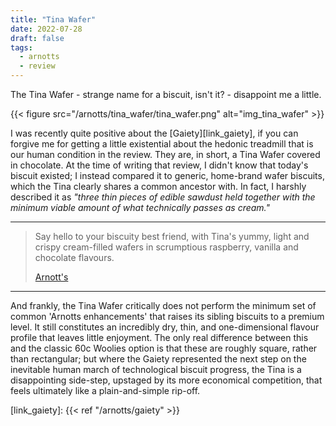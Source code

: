 ```yaml
---
title: "Tina Wafer"
date: 2022-07-28
draft: false
tags:
  - arnotts
  - review
---
```


The Tina Wafer - strange name for a biscuit, isn't it? - disappoint me a little.

<!--more-->

{{< figure src="/arnotts/tina_wafer/tina_wafer.png" alt="img_tina_wafer" >}}

I was recently quite positive about the [Gaiety][link_gaiety], if you can forgive me for getting a little existential about the hedonic treadmill that is our human condition in the review. They are, in short, a Tina Wafer covered in chocolate. At the time of writing that review, I didn't know that today's biscuit existed; I instead compared it to generic, home-brand wafer biscuits, which the Tina clearly shares a common ancestor with. In fact, I harshly described it as _"three thin pieces of edible sawdust held together with the minimum viable amount of what technically passes as cream."_

---

> Say hello to your biscuity best friend, with Tina's yummy, light and crispy cream-filled wafers in scrumptious raspberry, vanilla and chocolate flavours.
>
> [Arnott's][link_tina_wafer]

---

And frankly, the Tina Wafer critically does not perform the minimum set of common 'Arnotts enhancements' that raises its sibling biscuits to a premium level. It still constitutes an incredibly dry, thin, and one-dimensional flavour profile that leaves little enjoyment. The only real difference between this and the classic 60c Woolies option is that these are roughly square, rather than rectangular; but where the Gaiety represented the next step on the inevitable human march of technological biscuit progress, the Tina is a disappointing side-step, upstaged by its more economical competition, that feels ultimately like a plain-and-simple rip-off.


[link_tina_wafer]: https://www.arnotts.com/products/kids-treats/kids-treat/tina-wafer
[link_gaiety]: {{< ref "/arnotts/gaiety" >}}
